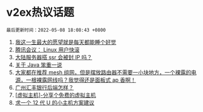 # v2ex热议话题

`最后更新时间：2022-05-08 18:08:43 +0800`

1. [我这一生最大的愿望就是每天都能睡个好觉](https://www.v2ex.com/t/851523)
1. [腾讯会议： Linux 用户快滚](https://www.v2ex.com/t/851449)
1. [大陆服务器搭 ssr 会被封 IP 吗？](https://www.v2ex.com/t/851443)
1. [关于 Java 笨重一说](https://www.v2ex.com/t/851477)
1. [大家都在推荐 mesh 组网，但是摆放路由器不需要一小块地方，一个裸露的电源，一根裸露网线吗？我觉得还是面板式 ap 香啊！](https://www.v2ex.com/t/851454)
1. [广州汇丰银行后端怎样？](https://www.v2ex.com/t/851445)
1. [[虚拟主机]-分享个免费的虚拟主机](https://www.v2ex.com/t/851530)
1. [求一个 12 代 U 的小主机方案建议](https://www.v2ex.com/t/851506)

